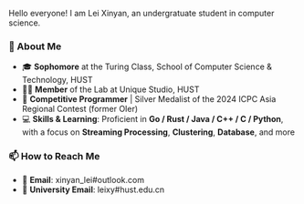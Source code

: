 Hello everyone! I am Lei Xinyan, an undergratuate student in computer science.

### 👋 About Me

- 🎓 **Sophomore** at the Turing Class, School of Computer Science & Technology, HUST
- 🧑‍💻 **Member** of the Lab at Unique Studio, HUST
- 🎈 **Competitive Programmer** | Silver Medalist of the 2024 ICPC Asia Regional Contest (former OIer)
- 💻 **Skills & Learning**: Proficient in **Go / Rust / Java / C++ / C / Python**, with a focus on **Streaming Processing**, **Clustering**, **Database**, and more

### 📫 How to Reach Me

- 📧 **Email**: xinyan_lei#outlook.com  
- 📧 **University Email**: leixy#hust.edu.cn  
